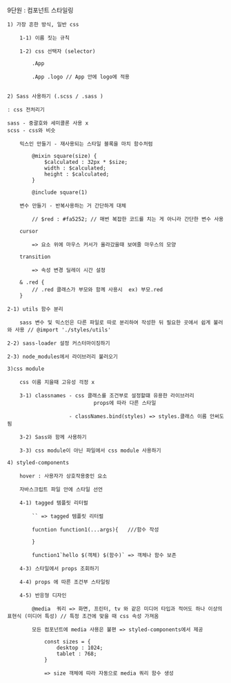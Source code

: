 9단원 : 컴포넌트 스타일링


    1) 가장 흔한 방식, 일반 css

        1-1) 이름 짓는 규칙 

        1-2) css 선택자 (selector)

            .App

            .App .logo // App 안에 logo에 적용

    
    2) Sass 사용하기 (.scss / .sass )

    : css 전처리기  

    sass - 중괄호와 세미콜론 사용 x
    scss - css와 비슷

        믹스인 만들기 - 재사용되는 스타일 블록을 마치 함수처럼 

            @mixin square(size) {
                $calculated : 32px * $size;
                width : $calculated;
                height : $calculated;
            }

            @include square(1)

        변수 만들기 - 반복사용하는 거 간단하게 대체

            // $red : #fa5252; // 매번 복잡한 코드를 치는 게 아니라 간단한 변수 사용

        cursor 

            => 요소 위에 마우스 커서가 올라갔을때 보여줄 마우스의 모양 

        transition 

            => 속성 변경 딜레이 시간 설정

        & .red {
            // .red 클래스가 부모와 함께 사용시  ex) 부모.red
        }

    2-1) utils 함수 분리

        sass 변수 및 믹스인은 다른 파일로 따로 분리하여 작성한 뒤 필요한 곳에서 쉽게 불러와 사용 // @import './styles/utils'

    2-2) sass-loader 설정 커스터마이징하기

    2-3) node_modules에서 라이브러리 불러오기

    3)css module 

        css 이름 지을때 고유성 걱정 x

        3-1) classnames - css 클래스를 조건부로 설정할떄 유용한 라이브러리 
                                props에 따라 다른 스타일 

                        - classNames.bind(styles) => styles.클래스 이름 안써도 됨

        3-2) Sass와 함께 사용하기

        3-3) css module이 아닌 파일에서 css module 사용하기
        
    4) styled-components

        hover : 사용자가 상호작용중인 요소

        자바스크립트 파일 안에 스타일 선언 

        4-1) tagged 템플릿 리터럴

            `` => tagged 템플릿 리터럴 

            fucntion function1(...args){   ///함수 작성

            }

            function1`hello $(객체) $(함수)` => 객체나 함수 보존

        4-3) 스타일에서 props 조회하기

        4-4) props 에 따른 조건부 스타일링

        4-5) 반응형 디자인

            @media  쿼리 => 화면, 프린터, tv 와 같은 미디어 타입과 적어도 하나 이상의 표현식 (미디어 특성) // 특정 조건에 맞을 때 css 속성 가져옴

            모든 컴포넌트에 media 사용은 불편 => styled-components에서 제공 

                const sizes = {
                    desktop : 1024;
                    tablet : 768;
                }

                => size 객체에 따라 자동으로 media 쿼리 함수 생성

                








            